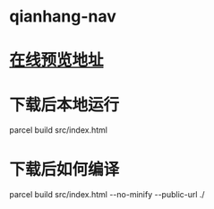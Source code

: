 # qianhang-nav
# [在线预览地址]()
# 下载后本地运行
parcel build src/index.html 
# 下载后如何编译
parcel build src/index.html --no-minify --public-url ./

